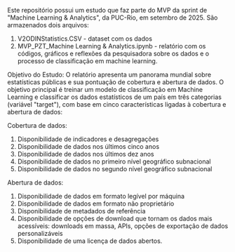 Este repositório possui um estudo que faz parte do MVP da sprint de "Machine Learning & Analytics", da PUC-Rio, em setembro de 2025. São armazenados dois arquivos:

1) V2ODINStatistics.CSV - dataset com os dados
2) MVP_PZT_Machine Learning & Analytics.ipynb - relatório com os códigos, gráficos e reflexões da pesquisadora sobre os dados e o processo de classificação em machine learning.

Objetivo do Estudo:
O relatório apresenta um panorama mundial sobre estatísticas públicas e sua pontuação de cobertura e abertura de dados. O objetivo principal é treinar um modelo de classificação em Machine Learning e classificar os dados estatísticos de um país em três categorias (variável "target"), com base em cinco características ligadas à cobertura e abertura de dados:

Cobertura de dados:
1) Disponibilidade de indicadores e desagregações
2) Disponibilidade de dados nos últimos cinco anos
3) Disponibilidade de dados nos últimos dez anos
4) Disponibilidade de dados no primeiro nível geográfico subnacional
5) Disponibilidade de dados no segundo nível geográfico subnacional

Abertura de dados:
1) Disponibilidade de dados em formato legível por máquina
2) Disponibilidade de dados em formato não proprietário
3) Disponibilidade de metadados de referência
4) Disponibilidade de opções de download que tornam os dados mais acessíveis: downloads em massa, APIs, opções de exportação de dados personalizáveis
5) Disponibilidade de uma licença de dados abertos.

